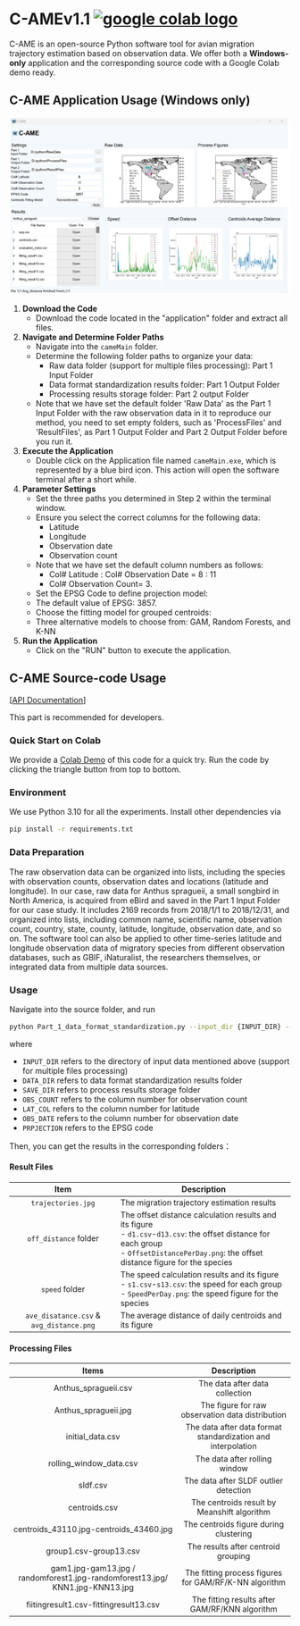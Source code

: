 # C-AMEv1.1 <a href="https://colab.research.google.com/drive/1kOmRemx4p2Wqa2JtFeZtZNlCNiVo8zEc?usp=sharing"><img src="https://colab.research.google.com/assets/colab-badge.svg" alt="google colab logo"></a>
C-AME is an open-source Python software tool for avian migration trajectory estimation based on observation data.
We offer both a **Windows-only** application and the corresponding source code with a Google Colab demo ready.
## C-AME Application Usage (Windows only)
![came](./assets/came-win.png)
1. **Download the Code**
   - Download the code located in the "application" folder and extract all files.
2. **Navigate and Determine Folder Paths**
   - Navigate into the `cameMain` folder.
   - Determine the following folder paths to organize your data:
     - Raw data folder (support for multiple files processing): Part 1 Input Folder
     - Data format standardization results folder: Part 1 Output Folder
     - Processing results storage folder: Part 2 output Folder
   - Note that we have set the default folder 'Raw Data' as the Part 1 Input Folder with the raw observation data in it to reproduce our method, you need to set empty folders, such as 'ProcessFiles' and 'ResultFiles', as Part 1 Output Folder and Part 2 Output Folder  before you run it. 
3. **Execute the Application**
   - Double click on the Application file named `cameMain.exe`, which is represented by a blue bird icon. This action will open the software terminal after a short while.
4. **Parameter Settings**
   - Set the three paths you determined in Step 2 within the terminal window.
   - Ensure you select the correct columns for the following data:
     - Latitude
     - Longitude
     - Observation date
     - Observation count
   - Note that we have set the default column numbers as follows:
     - Col# Latitude : Col# Observation Date = 8 : 11
     - Col# Observation Count= 3.
   -  Set the EPSG Code to define projection model:
     - The default value of EPSG: 3857.
   -  Choose the fitting model for grouped centroids:
     -  Three alternative models to choose from: GAM, Random Forests, and K-NN
5. **Run the Application**
   - Click on the "RUN" button to execute the application.

## C-AME Source-code Usage 
[[API Documentation](https://shifengshierya.github.io/C-AME/)]

This part is recommended for developers. 
### Quick Start on Colab
We provide a [Colab Demo](https://colab.research.google.com/drive/1kOmRemx4p2Wqa2JtFeZtZNlCNiVo8zEc?usp=sharing) of this code for a quick try. Run the code by clicking the triangle button from top to bottom.
### Environment
We use Python 3.10 for all the experiments. Install other dependencies via
```bash
pip install -r requirements.txt
```
### Data Preparation
The raw observation data can be organized into lists, including the species with observation counts, observation dates and locations (latitude and longitude). In our case, raw data for Anthus spragueii, a small songbird in North America, is acquired from eBird and saved in the Part 1 Input Folder for our case study. It includes 2169 records from 2018/1/1 to 2018/12/31, and organized into lists, including common name, scientific name, observation count, country, state, county, latitude, longitude, observation date, and so on. The software tool can also be applied to other time-series latitude and longitude observation data of migratory species from different observation databases, such as GBIF, iNaturalist, the researchers themselves, or integrated data from multiple data sources. 

### Usage
Navigate into the source folder, and run 
```bash
python Part_1_data_format_standardization.py --input_dir {INPUT_DIR} --data_dir {DATA_DIR} --save_dir {SAVE_DIR} --obs_count {OBS_COUNT} --lat_col {LAT_COL} --obs_date {OBS_DATE} --projection {PROJECTION} 
```
where 
- `INPUT_DIR` refers to the directory of input data mentioned above (support for multiple files processing)
- `DATA_DIR` refers to data format standardization results folder
- `SAVE_DIR` refers to process results storage folder
- `OBS_COUNT` refers to the column number for observation count
- `LAT_COL` refers to the column number for latitude
- `OBS_DATE` refers to the column number for observation date
- `PRPJECTION` refers to the EPSG code

Then, you can get the results in the corresponding folders：
#### Result Files
| Item                               | Description                                                                               |
|:------------------------------------:|-------------------------------------------------------------------------------------------|
| `trajectories.jpg`                            | The migration trajectory estimation results                                                  |
| `off_distance` folder                | The offset distance calculation results and its figure <br> - `d1.csv`-`d13.csv`: the offset distance for each group <br> - `OffsetDistancePerDay.png`: the offset distance figure for the species|
| `speed` folder                       | The speed calculation results and its figure <br> - `s1.csv`-`s13.csv`: the speed for each group <br> - `SpeedPerDay.png`: the speed figure for the species|
| `ave_disatance.csv` & `avg_distance.png`| The average distance of daily centroids and its figure                                    |

#### Processing Files
|           Items           |                               Description                               |
|:-------------------------:|:-----------------------------------------------------------------------:|
|  Anthus_spragueii.csv     |                The data after data collection                           |
|  Anthus_spragueii.jpg     |    The figure for raw observation data distribution                     |
|  initial_data.csv         | The data after data format standardization and interpolation            |
|  rolling_window_data.csv  |                The data after rolling window                            |
|  sldf.csv                 |             The data after SLDF outlier detection                       |
|  centroids.csv            |                  The centroids result by Meanshift algorithm            |
|  centroids_43110.jpg-centroids_43460.jpg | The centroids figure during clustering                   |
|  group1.csv-group13.csv     |              The results after centroid grouping                      |
|  gam1.jpg-gam13.jpg /  randomforest1.jpg-randomforest13.jpg/ KNN1.jpg-KNN13.jpg   |        The fitting process figures for GAM/RF/K-NN algorithm      |
|  fiitingresult1.csv-fittingresult13.csv       | The fitting results after GAM/RF/KNN algorithm       |

